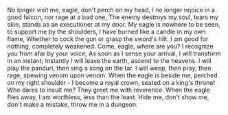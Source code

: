 No longer visit me, eagle, don't perch on my head,
I no longer rejoice in a good falcon, nor rage at a bad one,
The enemy destroys my soul, tears my skin, stands as an executioner at my door.
My eagle is nowhere to be seen, to support me by the shoulders,
I have burned like a candle in my own flame,
Whether to cock the gun or grasp the sword's hilt.
I am good for nothing, completely weakened.
Come, eagle, where are you? I recognize you from afar by your voice,
As soon as I sense your arrival, I will transform in an instant;
Instantly I will leave the earth, ascend to the heavens.
I will play the panduri, then sing a song on the tar.
I will weep, then pray, then rage, spewing venom upon venom.
When the eagle is beside me, perched on my right shoulder -
I become a royal crown, seated on a king's throne!
Who dares to insult me? They greet me with reverence.
When the eagle flies away, I am worthless, less than the least.
Hide me, don't show me, don't make a mistake, throw me in a dungeon.